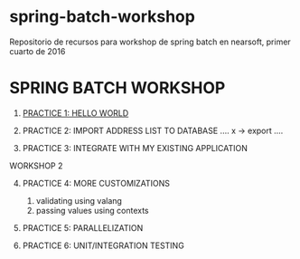 # spring-batch-workshop
Repositorio de recursos para workshop de spring batch en nearsoft, primer cuarto de 2016
 
SPRING BATCH WORKSHOP
=====================

1. [PRACTICE 1: HELLO WORLD](./tree/master/exercise-1/)

2. PRACTICE 2: IMPORT ADDRESS LIST TO DATABASE
    ....
    x -> export ....

3. PRACTICE 3: INTEGRATE WITH MY EXISTING APPLICATION

WORKSHOP 2

4. PRACTICE 4: MORE CUSTOMIZATIONS
    1. validating using valang
    1. passing values using contexts

5. PRACTICE 5: PARALLELIZATION

6. PRACTICE 6: UNIT/INTEGRATION TESTING
